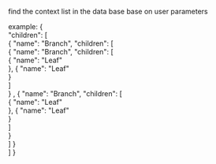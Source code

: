 find the context list in the data base 
base on user parameters
		
example: 
{            
    "children": [  
          {
            "name": "Branch",
            "children": [                     
              {
                "name": "Branch",
                "children": [                     
                { 
                  "name": "Leaf"                        
                },
                {
                  "name": "Leaf"                        
                }                      
              ]                           
              }   ,
              {
                "name": "Branch",
                "children": [                     
                { 
                  "name": "Leaf"                        
                },
                {
                  "name": "Leaf"                        
                }                      
              ]                           
              }                      
            ]
          }        
        ]
      }
